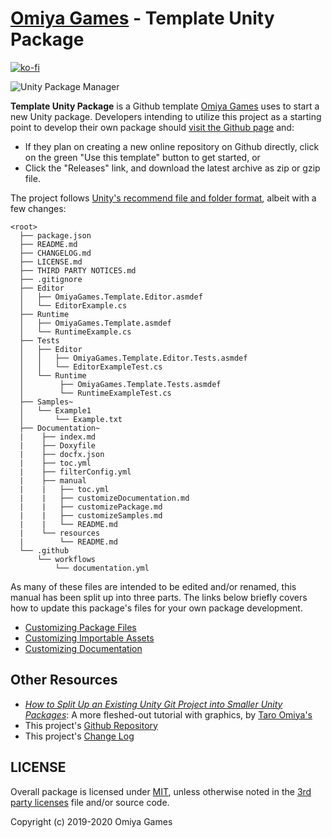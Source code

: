 # [Omiya Games](https://www.omiyagames.com/) - Template Unity Package

[![ko-fi](https://www.ko-fi.com/img/githubbutton_sm.svg)](https://ko-fi.com/I3I51KS8F)

![Unity Package Manager](https://omiyagames.github.io/template-unity-package/resources/preview.png)

**Template Unity Package** is a Github template [Omiya Games](https://www.omiyagames.com/) uses to start a new Unity package.  Developers intending to utilize this project as a starting point to develop their own package should [visit the Github page](https://github.com/OmiyaGames/template-unity-package) and:

- If they plan on creating a new online repository on Github directly, click on the green "Use this template" button to get started, or
- Click the "Releases" link, and download the latest archive as zip or gzip file.

The project follows [Unity's recommend file and folder format](https://docs.unity3d.com/Manual/cus-layout.html), albeit with a few changes:

```
<root>
  ├── package.json
  ├── README.md
  ├── CHANGELOG.md
  ├── LICENSE.md
  ├── THIRD PARTY NOTICES.md
  ├── .gitignore
  ├── Editor
  │   ├── OmiyaGames.Template.Editor.asmdef
  │   └── EditorExample.cs
  ├── Runtime
  │   ├── OmiyaGames.Template.asmdef
  │   └── RuntimeExample.cs
  ├── Tests
  │   ├── Editor
  │   │   ├── OmiyaGames.Template.Editor.Tests.asmdef
  │   │   └── EditorExampleTest.cs
  │   └── Runtime
  │        ├── OmiyaGames.Template.Tests.asmdef
  │        └── RuntimeExampleTest.cs
  ├── Samples~
  │   └── Example1
  │       └── Example.txt
  ├── Documentation~
  |    ├── index.md
  |    ├── Doxyfile
  |    ├── docfx.json
  |    ├── toc.yml
  |    ├── filterConfig.yml
  |    ├── manual
  |    |   ├── toc.yml
  |    |   ├── customizeDocumentation.md
  |    |   ├── customizePackage.md
  |    |   ├── customizeSamples.md
  |    |   └── README.md
  |    └── resources
  |        └── README.md
  └── .github
      └── workflows
          └── documentation.yml
```

As many of these files are intended to be edited and/or renamed, this manual has been split up into three parts.  The links below briefly covers how to update this package's files for your own package development.

- [Customizing Package Files](https://omiyagames.github.io/template-unity-package/manual/customizePackage.html)
- [Customizing Importable Assets](https://omiyagames.github.io/template-unity-package/manual/customizeSamples.html)
- [Customizing Documentation](https://omiyagames.github.io/template-unity-package/manual/customizeDocumentation.html)

## Other Resources

- [*How to Split Up an Existing Unity Git Project into Smaller Unity Packages*](https://www.taroomiya.com/2020/04/29/how-to-split-up-an-existing-unity-git-project-into-smaller-unity-packages/): A more fleshed-out tutorial with graphics, by [Taro Omiya's](https://github.com/japtar10101)
- This project's [Github Repository](https://github.com/OmiyaGames/template-unity-package)
- This project's [Change Log](https://github.com/OmiyaGames/template-unity-package/blob/master/CHANGELOG.md)

## LICENSE

Overall package is licensed under [MIT](https://github.com/OmiyaGames/template-unity-package/blob/master/LICENSE.md), unless otherwise noted in the [3rd party licenses](https://github.com/OmiyaGames/template-unity-package/blob/master/THIRD%20PARTY%20NOTICES.md) file and/or source code.

Copyright (c) 2019-2020 Omiya Games
